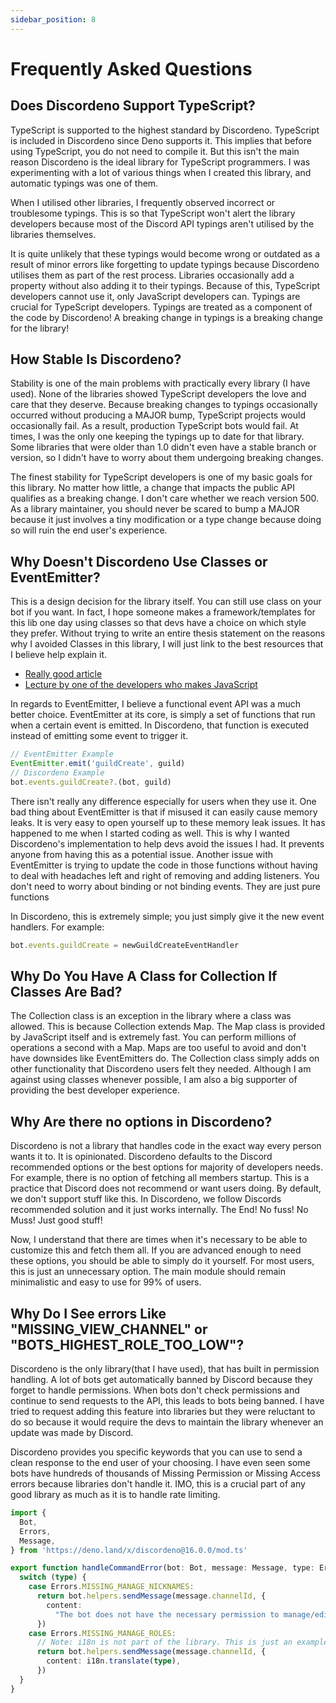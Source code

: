 ```yaml
---
sidebar_position: 8
---
```


# Frequently Asked Questions

## Does Discordeno Support TypeScript?

TypeScript is supported to the highest standard by Discordeno. TypeScript is included in Discordeno since Deno supports it. This implies that before using TypeScript, you do not need to compile it. But this isn't the main reason Discordeno is the ideal library for TypeScript programmers. I was experimenting with a lot of various things when I created this library, and automatic typings was one of them.

When I utilised other libraries, I frequently observed incorrect or troublesome typings. This is so that TypeScript won't alert the library developers because most of the Discord API typings aren't utilised by the libraries themselves.

It is quite unlikely that these typings would become wrong or outdated as a result of minor errors like forgetting to update typings because Discordeno utilises them as part of the rest process. Libraries occasionally add a property without also adding it to their typings. Because of this, TypeScript developers cannot use it, only JavaScript developers can. Typings are crucial for TypeScript developers. Typings are treated as a component of the code by Discordeno! A breaking change in typings is a breaking change for the library!

## How Stable Is Discordeno?

Stability is one of the main problems with practically every library (I have used). None of the libraries showed TypeScript developers the love and care that they deserve. Because breaking changes to typings occasionally occurred without producing a MAJOR bump, TypeScript projects would occasionally fail. As a result, production TypeScript bots would fail. At times, I was the only one keeping the typings up to date for that library. Some libraries that were older than 1.0 didn't even have a stable branch or version, so I didn't have to worry about them undergoing breaking changes.

The finest stability for TypeScript developers is one of my basic goals for this library.
No matter how little, a change that impacts the public API qualifies as a breaking change. I don't care whether we reach version 500. As a library maintainer, you should never be scared to bump a MAJOR because it just involves a tiny modification or a type change because doing so will ruin the end user's experience.

## Why Doesn't Discordeno Use Classes or EventEmitter?

This is a design decision for the library itself. You can still use class on your bot if you want. In fact, I hope someone
makes a framework/templates for this lib one day using classes so that devs have a choice on which style they prefer.
Without trying to write an entire thesis statement on the reasons why I avoided Classes in this library, I will just link to
the best resources that I believe help explain it.

- [Really good article](https://dannyfritz.wordpress.com/2014/10/11/class-free-object-oriented-programming/)
- [Lecture by one of the developers who makes JavaScript](https://www.youtube.com/watch?v=PSGEjv3Tqo0)

In regards to EventEmitter, I believe a functional event API was a much better choice. EventEmitter at its core, is simply a set of functions that run when a certain event is emitted. In Discordeno, that function is executed instead of emitting some event to trigger it.

```typescript
// EventEmitter Example
EventEmitter.emit('guildCreate', guild)
// Discordeno Example
bot.events.guildCreate?.(bot, guild)
```

There isn't really any difference especially for users when they use it. One bad thing about EventEmitter is that if
misused it can easily cause memory leaks. It is very easy to open yourself up to these memory leak issues. It has
happened to me when I started coding as well. This is why I wanted Discordeno's implementation to help devs avoid the
issues I had. It prevents anyone from having this as a potential issue. Another issue with EventEmitter is trying to
update the code in those functions without having to deal with headaches left and right of removing and adding
listeners. You don't need to worry about binding or not binding events. They are just pure functions

In Discordeno, this is extremely simple; you just simply give it the new event handlers. For example:

```typescript
bot.events.guildCreate = newGuildCreateEventHandler
```

## Why Do You Have A Class for Collection If Classes Are Bad?

The Collection class is an exception in the library where a class was allowed. This is because Collection extends Map.
The Map class is provided by JavaScript itself and is extremely fast. You can perform millions of operations a second
with a Map. Maps are too useful to avoid and don't have downsides like EventEmitters do. The Collection class simply
adds on other functionality that Discordeno users felt they needed. Although I am against using classes whenever
possible, I am also a big supporter of providing the best developer experience.

## Why Are there no options in Discordeno?

Discordeno is not a library that handles code in the exact way every person wants it to. It is opinionated. Discordeno
defaults to the Discord recommended options or the best options for majority of developers needs. For example, there is
no option of fetching all members startup. This is a practice that Discord does not recommend or want users doing. By
default, we don't support stuff like this. In Discordeno, we follow Discords recommended solution and it just works
internally. The End! No fuss! No Muss! Just good stuff!

Now, I understand that there are times when it's necessary to be able to customize this and fetch them all. If you are
advanced enough to need these options, you should be able to simply do it yourself. For most users, this is just an
unnecessary option. The main module should remain minimalistic and easy to use for 99% of users.

## Why Do I See errors Like "MISSING_VIEW_CHANNEL" or "BOTS_HIGHEST_ROLE_TOO_LOW"?

Discordeno is the only library(that I have used), that has built in permission handling. A lot of bots get automatically
banned by Discord because they forget to handle permissions. When bots don't check permissions and continue to send
requests to the API, this leads to bots being banned. I have tried to request adding this feature into libraries but
they were reluctant to do so because it would require the devs to maintain the library whenever an update was made by
Discord.

Discordeno provides you specific keywords that you can use to send a clean response to the end user of your choosing. I
have even seen some bots have hundreds of thousands of Missing Permission or Missing Access errors because libraries
don't handle it. IMO, this is a crucial part of any good library as much as it is to handle rate limiting.

```typescript
import {
  Bot,
  Errors,
  Message,
} from 'https://deno.land/x/discordeno@16.0.0/mod.ts'

export function handleCommandError(bot: Bot, message: Message, type: Errors) {
  switch (type) {
    case Errors.MISSING_MANAGE_NICKNAMES:
      return bot.helpers.sendMessage(message.channelId, {
        content:
          "The bot does not have the necessary permission to manage/edit other user's nicknames. Grant the **MANAGE_NICKNAME** permission to the bot and try again.",
      })
    case Errors.MISSING_MANAGE_ROLES:
      // Note: i18n is not part of the library. This is just an example of how you could use i18n for custom error responses.
      return bot.helpers.sendMessage(message.channelId, {
        content: i18n.translate(type),
      })
  }
}
```
